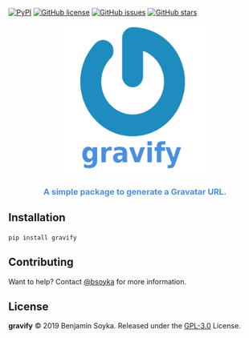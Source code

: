 [![PyPI](https://img.shields.io/pypi/v/gravify)](https://pypi.org/project/gravify/)
[![GitHub license](https://img.shields.io/github/license/bsoyka/gravify)](https://github.com/bsoyka/gravify/blob/master/LICENSE)
[![GitHub issues](https://img.shields.io/github/issues/bsoyka/gravify)](https://github.com/bsoyka/gravify/issues)
[![GitHub stars](https://img.shields.io/github/stars/bsoyka/gravify)](https://github.com/bsoyka/gravify/stargazers)

<div align="center">
  <img src="docs/logo.png" style="height: 300px; width: 300px;">
  <h3><b><span style="color:#4a8fe0;">A simple package to generate a Gravatar URL.</span></b></h3>
</div>

## Installation

`pip install gravify`

## Contributing

Want to help? Contact [@bsoyka](https://github.com/bsoyka) for more information.

## License

**gravify** © 2019 Benjamin Soyka. Released under the [GPL-3.0](LICENSE) License.


